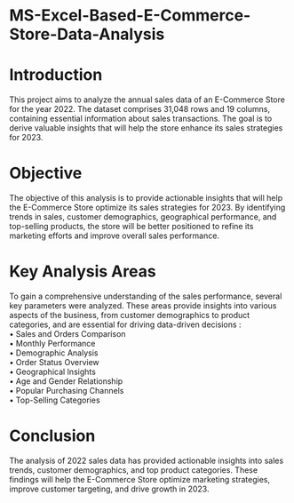# MS-Excel-Based-E-Commerce-Store-Data-Analysis

# Introduction
This project aims to analyze the annual sales data of an E-Commerce Store for the year 2022. The dataset comprises 31,048 rows and 19 columns, containing essential information about sales transactions. The goal is to derive valuable insights that will help the store enhance its sales strategies for 2023.

# Objective
The objective of this analysis is to provide actionable insights that will help the E-Commerce Store optimize its sales strategies for 2023. By identifying trends in sales, customer demographics, geographical performance, and top-selling products, the store will be better positioned to refine its marketing efforts and improve overall sales performance.

# Key Analysis Areas
To gain a comprehensive understanding of the sales performance, several key parameters were analyzed. These areas provide insights into various aspects of the business, from customer demographics to product categories, and are essential for driving data-driven decisions :</br>
• Sales and Orders Comparison</br>
• Monthly Performance</br>
• Demographic Analysis</br>
• Order Status Overview</br>
• Geographical Insights</br>
• Age and Gender Relationship</br>
• Popular Purchasing Channels</br>
• Top-Selling Categories</br>

# Conclusion
The analysis of 2022 sales data has provided actionable insights into sales trends, customer demographics, and top product categories. These findings will help the E-Commerce Store optimize marketing strategies, improve customer targeting, and drive growth in 2023.

